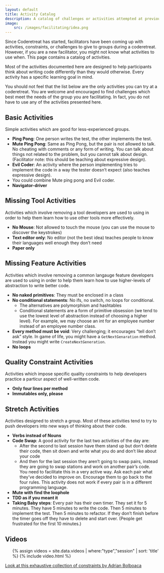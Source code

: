 ```yaml
---
layout: default
title: Activity Catalog
description: A catalog of challenges or activities attempted at previous coderetreats 
image:
    src: /images/facilitating/idea.png
---
```


Since Coderetreat has started, facilitators have been coming up with activities, constraints, or challenges to give to groups during a coderetreat. However, if you are a new facilitator, you might not know what activities to use when. This page contains a catalog of activities.

Most of the activities documented here are designed to help participants think about writing code differently than they would otherwise. Every activity has a specific learning goal in mind.

You should not feel that the list below are the only activities you can try at a coderetreat. You are welcome and encouraged to find challenges which best meet the needs of the group you are facilitating. In fact, you do not have to use any of the activities presented here.

<!--
## Suggesting a new Activity

If you have an activity you would like to see added to this list, please post the suggestion on the What are some exercises and constraints that people use during sessions? topic under the Facilitator Group's forum (note: you will have to join the group first before you can post).
-->

## Basic Activities

Simple activities which are good for less-experienced groups.

* **Ping Pong**: One person writes the test, the other implements the test.
* **Mute Ping Pong**: Same as Ping Pong, but the pair is not allowed to talk. No cheating with comments or any form of writing. You can talk about things not related to the problem, but you cannot talk about design. (Facilitator note: this should be teaching about expressive design).
* **Evil Coder**: An activity where the person implementing tries to implement the code in a way the tester doesn’t expect (also teaches expressive design).
* You could combine Mute ping pong and Evil coder.
* **Navigator-driver**

## Missing Tool Activities

Activities which involve removing a tool developers are used to using in order to help them learn how to use other tools more effectively.

* **No Mouse**: Not allowed to touch the mouse (you can use the mouse to discover the keystrokes)
* **Text editor only**: No editor (not the best idea) teaches people to know their languages well enough they don’t need
* **Paper only**

## Missing Feature Activities

Activities which involve removing a common langauge feature developers are used to using in order to help them learn how to use higher-levels of abstraction to write better code.

* **No naked primitives**: They must be enclosed in a class
* **No conditional statements**: No ifs, no switch, no loops for conditional.
    * The alternatives are polymorphism and hashtables
    * Conditional statements are a form of primitive obsession (we tend to use the lowest level of abstraction instead of choosing a higher level).  For example, we may choose an int for an employee number instead of an employee number class.
* **Every method must be void**: Very challenging; it encourages “tell don’t ask” style. In game of life, you might have a ```GetNextGenaration``` method. Instead you might write ```CreateNextGeneration```.
* **No loops**

## Quality Constraint Activities

Activities which impose specific quality constraints to help developers practice a particur aspect of well-written code.

* **Only four lines per method**
* **Immutables only, please**

## Stretch Activities

Activities designed to stretch a group. Most of these activities tend to try to push developers into new ways of thinking about their code.

* **Verbs instead of Nouns**
* **Code Swap**: A good activity for the last two activities of the day are:
    * After the second to last session have them stand up but don’t delete their code, then sit down and write what you do and don’t like about your code
    * And then for the last session they aren’t going to swap pairs, instead they are going to swap stations and work on another pair’s code. You need to facilitate this in a very active way. Ask each pair what they’ve decided to improve on. Encourage them to go back to the four rules. This activity does not work if every pair is in a different programming language.
* **Mute with find the loophole**
* **TDD as if you meant it**
* **Taking Baby steps**: Every pair has their own timer. They set it for 5 minutes. They have 5 minutes to write the code.  Then 5 minutes to implement the test.  Then 5 minutes to refactor.  If they don’t finish before the timer goes off they have to delete and start over.  (People get frustrated for the first 10 minutes.)

## Videos

<section class="videos">
  <ul class="video-list">
    {% assign videos = site.data.videos | where:"type","session" | sort: 'title' %}
    {% include video.html %}
  </ul>
</section>

<p class="last-section">
    <a href="https://drive.google.com/drive/folders/0B3idvASFqaEbN2RkNDYyYjktYTlkZi00ZjFiLWFmMDEtNjJhYTBkYzM2ZDlh?usp=sharing">Look at this exhaustive collection of constraints by Adrian Bolboaca</a>
</p>
